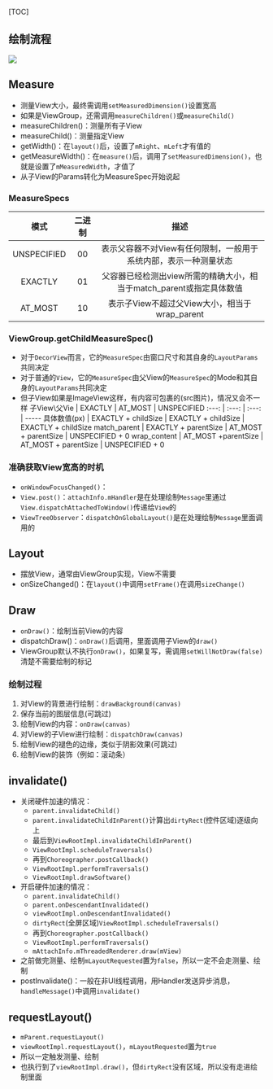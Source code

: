[TOC]

## 绘制流程
![](https://gitee.com/hysbtr/pic/raw/master/view_flow_chat.png)

## Measure
* 测量View大小，最终需调用`setMeasuredDimension()`设置宽高
* 如果是ViewGroup，还需调用`measureChildren()`或`measureChild()`
* measureChildren()：测量所有子View
* measureChild()：测量指定View
* getWidth()：在`layout()`后，设置了`mRight`、`mLeft`才有值的
* getMeasureWidth()：在`measure()`后，调用了`setMeasuredDimension()`，也就是设置了`mMeasuredWidth`，才值了
* 从子View的Params转化为MeasureSpec开始说起

### MeasureSpecs
模式 | 二进制 | 描述
:---: | :---: | :---:
UNSPECIFIED | 00 | 表示父容器不对View有任何限制，一般用于系统内部，表示一种测量状态 
EXACTLY | 01 | 父容器已经检测出view所需的精确大小，相当于match_parent或指定具体数值 
AT_MOST | 10 | 表示子View不超过父View大小，相当于wrap_parent 

### ViewGroup.getChildMeasureSpec()
* 对于`DecorView`而言，它的`MeasureSpec`由窗口尺寸和其自身的`LayoutParams`共同决定
* 对于普通的`View`，它的`MeasureSpec`由父View的`MeasureSpec`的Mode和其自身的`LayoutParams`共同决定
* 但子View如果是ImageView这样，有内容可包裹的(src图片)，情况又会不一样
子View\父Vie     | EXACTLY | AT_MOST | UNSPECIFIED
:---: | :---: | :---: | ----- 
具体数值(px) | EXACTLY + childSize | EXACTLY + childSize | EXACTLY + childSize
match_parent | EXACTLY + parentSize | AT_MOST + parentSize | UNSPECIFIED + 0
wrap_content | AT_MOST +parentSize | AT_MOST + parentSize | UNSPECIFIED + 0

### 准确获取View宽高的时机
* `onWindowFocusChanged()`：
* `View.post()`：`attachInfo.mHandler`是在处理绘制`Message`里通过`View.dispatchAttachedToWindow()`传递给`View`的
* `ViewTreeObserver`：`dispatchOnGlobalLayout()`是在处理绘制`Message`里面调用的

## Layout
* 摆放View，通常由ViewGroup实现，View不需要
* onSizeChanged()：在`layout()`中调用`setFrame()`在调用`sizeChange()`

## Draw
* `onDraw()`：绘制当前View的内容
* dispatchDraw()：`onDraw()`后调用，里面调用子View的`draw()`
* ViewGroup默认不执行`onDraw()`，如果复写，需调用`setWillNotDraw(false)`清楚不需要绘制的标记

### 绘制过程
1. 对View的背景进行绘制：`drawBackground(canvas)`
2. 保存当前的图层信息(可跳过)
3. 绘制View的内容：`onDraw(canvas)`
4. 对View的子View进行绘制：`dispatchDraw(canvas)`
5. 绘制View的褪色的边缘，类似于阴影效果(可跳过)
6. 绘制View的装饰（例如：滚动条）

## invalidate()
* 关闭硬件加速的情况：
	* `parent.invalidateChild()`
	* `parent.invalidateChildInParent()`计算出`dirtyRect`(控件区域)逐级向上
	* 最后到`ViewRootImpl.invalidateChildInParent()`
	* `ViewRootImpl.scheduleTraversals()`
	* 再到`Choreographer.postCallback()`
	* `ViewRootImpl.performTraversals()`
	* `ViewRootImpl.drawSoftware()`
* 开启硬件加速的情况：
	* `parent.invalidateChild()`
	* `parent.onDescendantInvalidated()`
	* `viewRootImpl.onDescendantInvalidated()`
	* `dirtyRect`(全屏区域)`ViewRootImpl.scheduleTraversals()`
	* 再到`Choreographer.postCallback()`
	* `ViewRootImpl.performTraversals()`
	* `mAttachInfo.mThreadedRenderer.draw(mView)`
* 之前做完测量、绘制`mLayoutRequested`置为`false`，所以一定不会走测量、绘制
* postInvalidate()：一般在非UI线程调用，用Handler发送异步消息，`handleMessage()`中调用`invalidate()`

## requestLayout()
* `mParent.requestLayout()`
* `viewRootImpl.requestLayout()`，`mLayoutRequested`置为`true`
* 所以一定触发测量、绘制
* 也执行到了`viewRootImpl.draw()`，但`dirtyRect`没有区域，所以没有走进绘制里面